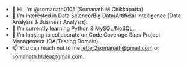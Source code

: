 - 👋 Hi, I’m @somanath0105 (Somanath M Chikkapatta)
- 👀 I’m interested in Data Science/Big Data/Artificial Intelligence (Data Analysis & Business Analysis).
- 🌱 I’m currently learning Python & MySQL/NoSQL..
- 💞️ I’m looking to collaborate on Code Coverage Saas Project Management (QA/Testing Domain)..
- 📫 You can reach out to me letter2somanath@gmail.com or somanath.bldea@gmail.com..

<!---
somanath0105/somanath0105 is a ✨ special ✨ repository because its `README.md` (this file) appears on your GitHub profile.
You can click the Preview link to take a look at your changes.
--->
